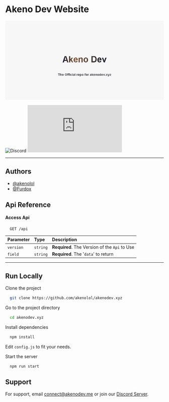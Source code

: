 
# Akeno Dev Website

![App Banner](./.github/Images/repoBanner.png)

![Discord](https://img.shields.io/discord/1014190469628055552?style=plastic)
[![MIT License](https://img.shields.io/github/license/akenolol/akenodev.xyz?color=blue)](https://choosealicense.com/licenses/gpl-3.0/)

____

## Authors

- [@akenolol](https://www.github.com/akenolol)
- [@Furdox](https://github.com/Furdox)


## Api Reference


#### Access Api

```http
  GET /api
```

| Parameter | Type     | Description                |
| :-------- | :------- | :------------------------- |
| `version` | `string` | **Required**. The Version of the `Api` to Use |
| `field` | `string` | **Required**. The '`data`' to return |

___

## Run Locally

Clone the project

```bash
  git clone https://github.com/akenolol/akenodev.xyz
```

Go to the project directory

```bash
  cd akenodev.xyz
```

Install dependencies

```bash
  npm install
```

Edit `config.js` to fit your needs.


Start the server

```bash
  npm run start
```


## Support

For support, email [connect@akenodev.me](mailto:connect@akenodev.me) or join our [Discord Server](https://akenodev.xyz/invite).

